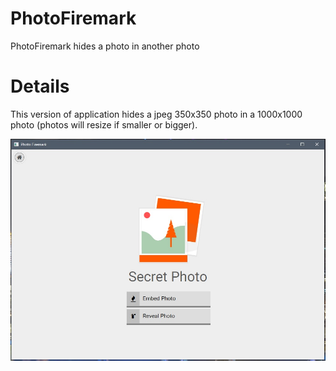 # PhotoFiremark
PhotoFiremark hides a photo in another photo

# Details
This version of application hides a jpeg 350x350 photo in a 1000x1000 photo (photos will resize if smaller or bigger).

![Photo Firemark](/scrshot.jpg)
